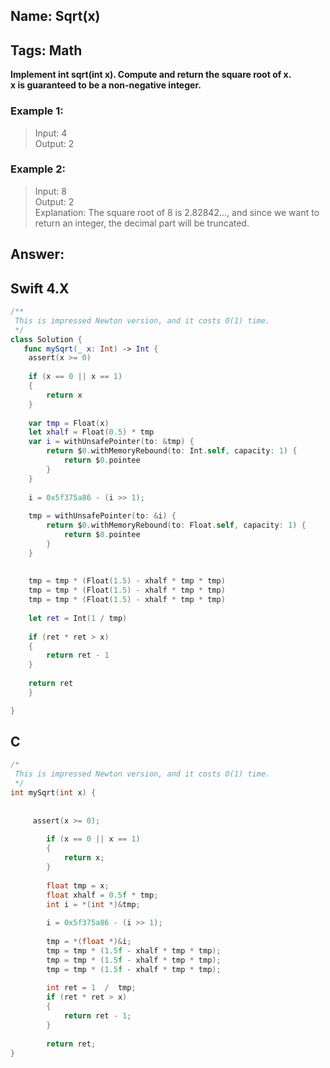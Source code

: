 ## Name: Sqrt(x)
## Tags: Math
**Implement int sqrt(int x).  Compute and return the square root of x.  
x is guaranteed to be a non-negative integer.**  
### Example 1:
>Input: 4  
 Output: 2
>
### Example 2:
>Input: 8  
 Output: 2  
 Explanation: The square root of 8 is 2.82842..., and since we want to return an integer, the decimal part will be truncated.
>

## Answer:
## Swift 4.X 
```swift
/**
 This is impressed Newton version, and it costs O(1) time.
 */
class Solution {
   func mySqrt(_ x: Int) -> Int {
    assert(x >= 0)
    
    if (x == 0 || x == 1)
    {
        return x
    }
    
    var tmp = Float(x)
    let xhalf = Float(0.5) * tmp
    var i = withUnsafePointer(to: &tmp) {
        return $0.withMemoryRebound(to: Int.self, capacity: 1) {
            return $0.pointee
        }
    }
    
    i = 0x5f375a86 - (i >> 1);
    
    tmp = withUnsafePointer(to: &i) {
        return $0.withMemoryRebound(to: Float.self, capacity: 1) {
            return $0.pointee
        }
    }
    
    
    tmp = tmp * (Float(1.5) - xhalf * tmp * tmp)
    tmp = tmp * (Float(1.5) - xhalf * tmp * tmp)
    tmp = tmp * (Float(1.5) - xhalf * tmp * tmp)
    
    let ret = Int(1 / tmp)
    
    if (ret * ret > x)
    {
        return ret - 1
    }
    
    return ret
    }

}
```
## C
```c
/*
 This is impressed Newton version, and it costs O(1) time.
 */
int mySqrt(int x) {
    
     
     assert(x >= 0);  
    
        if (x == 0 || x == 1)  
        {  
            return x;  
        }  
    
        float tmp = x;  
        float xhalf = 0.5f * tmp;  
        int i = *(int *)&tmp;  
          
        i = 0x5f375a86 - (i >> 1);   
          
        tmp = *(float *)&i;  
        tmp = tmp * (1.5f - xhalf * tmp * tmp);  
        tmp = tmp * (1.5f - xhalf * tmp * tmp);  
        tmp = tmp * (1.5f - xhalf * tmp * tmp);  
  
        int ret = 1  /  tmp;  
        if (ret * ret > x)  
        {  
            return ret - 1;  
        }  
    
        return ret;  
}
```
